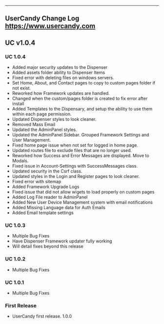 ----------------------------------------------------------------------------------------
UserCandy Change Log
https://www.usercandy.com
----------------------------------------------------------------------------------------
UC v1.0.4
----------------------------------------------------------------------------------------
### UC 1.0.4
 - Added major security updates to the Dispenser
 - Added assets folder ability to Dispenser Items
 - Fixed error with deleting files on windows servers.
 - Set Home, About, and Contact pages to copy to custom pages folder if not exist.
 - Reworked how Framework updates are handled.
 - Changed when the custom/pages folder is created to fix error after install
 - Added Templates to the Dispensary, and setup the ability to use them within each page permission.
 - Updated Dispenser styles to look cleaner.
 - Removed Mass Email
 - Updated the AdminPanel styles.
 - Updated the AdminPanel Sidebar.  Grouped Framework Settings and User Management.
 - Fixed home page issue when not set for logged in home page.
 - Updated routes file to exclude files that are no longer used.
 - Reworked how Success and Error Messages are displayed.  Move to Modals.
 - Fixed issue in Account-Settings with SuccessMessages class.
 - Updated security in the Csrf class.
 - Updated styles in the Login and Register pages to look cleaner.
 - Fixed error with sitemap
 - Added Framework Upgrade Logs
 - Fixed issue that did not allow wigets to load properly on custom pages
 - Added Log File reader to AdminPanel
 - Added New User Device Management system with email notifications
 - Added Missing Language data for Auth Emails
 - Added Email template settings

### UC 1.0.3
 - Multiple Bug Fixes
 - Have Dispenser Framework updater fully working
 - Will detail fixes beyond this release

### UC 1.0.2
 - Multiple Bug Fixes

### UC 1.0.1
 - Multiple Bug Fixes

### First Release
 - UserCandy first release. 1.0.0
